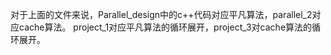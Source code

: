 对于上面的文件来说，Parallel_design中的c++代码对应平凡算法，parallel_2对应cache算法。
project_1对应平凡算法的循环展开，project_3对cache算法的循环展开。
